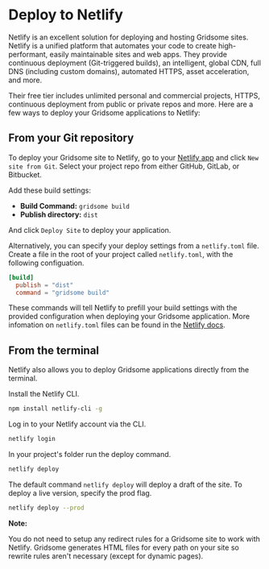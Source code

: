 # Deploy to Netlify

Netlify is an excellent solution for deploying and hosting Gridsome sites. Netlify is a unified platform that automates your code to create high-performant, easily maintainable sites and web apps. They provide continuous deployment (Git-triggered builds), an intelligent, global CDN, full DNS (including custom domains), automated HTTPS, asset acceleration, and more.

Their free tier includes unlimited personal and commercial projects, HTTPS, continuous deployment from public or private repos and more. Here are a few ways to deploy your Gridsome applications to Netlify:

## From your Git repository

To deploy your Gridsome site to Netlify, go to your [Netlify app](https://app.netlify.com/) and click `New site from Git`. Select your project repo from either GitHub, GitLab, or Bitbucket.

Add these build settings:

- **Build Command:** `gridsome build`
- **Publish directory:** `dist`

And click `Deploy Site` to deploy your application.

Alternatively, you can specify your deploy settings from a `netlify.toml` file. Create a file in the root of your project called `netlify.toml`, with the following configuation.

```toml
[build]
  publish = "dist"
  command = "gridsome build"
```

These commands will tell Netlify to prefill your build settings with the provided configuration when deploying your Gridsome application.
More infomation on `netlify.toml` files can be found in the [Netlify docs](https://www.netlify.com/docs/netlify-toml-reference/).

## From the terminal

Netlify also allows you to deploy Gridsome applications directly from the terminal.

Install the Netlify CLI.

```bash
npm install netlify-cli -g

```

Log in to your Netlify account via the CLI.

```bash
netlify login

```

In your project's folder run the deploy command.

```bash
netlify deploy

```

The default command `netlify deploy` will deploy a draft of the site. To deploy a live version, specify the prod flag.

```bash
netlify deploy --prod

```

**Note:**

You do not need to setup any redirect rules for a Gridsome site to work with Netlify. Gridsome generates HTML files for every path on your site so rewrite rules aren't necessary (except for dynamic pages).
